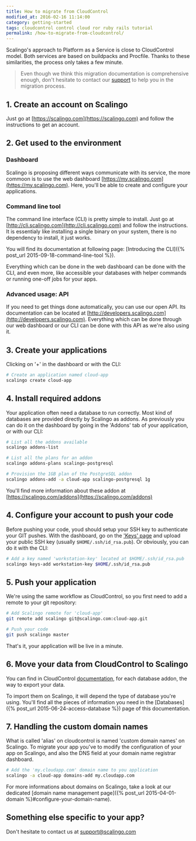 ```yaml
---
title: How to migrate from CloudControl
modified_at: 2016-02-16 11:14:00
category: getting-started
tags: cloudcontrol control cloud ror ruby rails tutorial
permalink: /how-to-migrate-from-cloudcontrol/
---
```


Scalingo's approach to Platform as a Service is close to CloudControl model.
Both services are based on buildpacks and Procfile. Thanks to these
similarities, the process only takes a few minute.

<blockquote class="bg-info">
  Even though we think this migration documentation is comprehensive enough,
  don't hesitate to contact our <a href="mailto:support@scalingo.com">support</a>
  to help you in the migration process.
</blockquote>

## 1. Create an account on Scalingo

Just go at [https://scalingo.com](https://scalingo.com) and follow the
instructions to get an account.

## 2. Get used to the environment

### Dashboard

Scalingo is proposing different ways communicate with its service, the more commoon
is to use the web dashboard [https://my.scalingo.com](https://my.scalingo.com). Here,
you'll be able to create and configure your applications.

### Command line tool

The command line interface (CLI) is pretty simple to install. Just go at
[http://cli.scalingo.com](http://cli.scalingo.com) and follow the instructions.
It is essentialy like installing a single binary on your system, there is no
dependency to install, it just works.

You will find its documentation at following page: [Introducing the CLI]({% post_url
2015-09-18-command-line-tool %}).

Everything which can be done in the web dashboard can be done with the CLI, and even
more, like accessible your databases with helper commands or running one-off jobs for
your apps.

### Advanced usage: API

If you need to get things done automatically, you can use our open API. Its
documentation can be located at
[http://developers.scalingo.com](http://developers.scalingo.com). Everything
which can be done through our web dashboard or our CLI can be done with this API
as we're also using it.

## 3. Create your applications

Clicking on '+' in the dashboard or with the CLI:

```bash
# Create an application named cloud-app
scalingo create cloud-app
```

## 4. Install required addons

Your application often need a database to run correctly. Most kind of databases
are provided directly by Scalingo as addons. As previously you can do it on the
dashboard by going in the 'Addons' tab of your application, or with our CLI:

```bash
# List all the addons available
scalingo addons-list

# List all the plans for an addon
scalingo addons-plans scalingo-postgresql

# Provision the 1GB plan of the PostgreSQL addon
scalingo addons-add -a cloud-app scalingo-postgresql 1g
```

You'll find more information about these addon at
[https://scalingo.com/addons](https://scalingo.com/addons)

## 4. Configure your account to push your code

Before pushing your code, youd should setup your SSH key to authenticate your
GIT pushes. With the dashboard, go on the ['Keys'
page](https://my.scalingo.com/keys) and upload your public SSH key (usually
`$HOME/.ssh/id_rsa.pub`). Or obviously, you can do it with the CLI:

```bash
# Add a key named 'workstation-key' located at $HOME/.ssh/id_rsa.pub
scalingo keys-add workstation-key $HOME/.ssh/id_rsa.pub
```

## 5. Push your application

We're using the same workflow as CloudControl, so you first need to add a
remote to your git repository:

```bash
# Add Scalingo remote for 'cloud-app'
git remote add scalingo git@scalingo.com:cloud-app.git

# Push your code
git push scalingo master
```

That's it, your application will be live in a minute.

## 6. Move your data from CloudControl to Scalingo

You can find in CloudControl
[documentation](https://www.cloudcontrol.com/dev-center/add-on-documentation),
for each database addon, the way to export your data.

To import them on Scalingo, it will depend the type of database you're using.
You'll find all the pieces of information you need in the [Databases]({%
post_url 2015-06-24-access-database %}) page of this documentation.

## 7. Handling the custom domain names

What is called 'alias' on cloudcontrol is named 'custom domain names' on
Scalingo. To migrate your app you've to modify the configuration of your app on
Scalingo, and also the DNS field at your domain name registrar dashboard.

```bash
# Add the 'my.cloudapp.com' domain name to you application
scalingo -a cloud-app domains-add my.cloudapp.com
```

For more informations about domains on Scalingo, take a look at our dedicated
[domain name management page]({% post_url 2015-04-01-domain
%}#configure-your-domain-name).


## Something else specific to your app?

Don't hesitate to contact us at <a
href="mailto:support@scalingo.com">support@scalingo.com</a>
